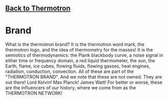 ## [Back to Thermotron](../)

# Brand

What is the thermotron brand? It is the thermotron word mark, the thermotron logo, and the idea of thermometry for the masses! It is the semiotics of thermodynamics: the Plank blackbody curve, a noise signal in either time or frequency domain, a red liquid thermometer, the sun, the Earth, flame, ice cubes, flowing fluids, flowing gasses, heat engines, radiation, conduction, convection. All of these are part of the "THERMOTRON BRAND".  And we note that these are not owned. They are out there!  Lord Kelvin!  Max Planck!  James Watt!  For better or worse, these are the influencers of our history, where we come from as the THERMOTRON NETWORK! 

